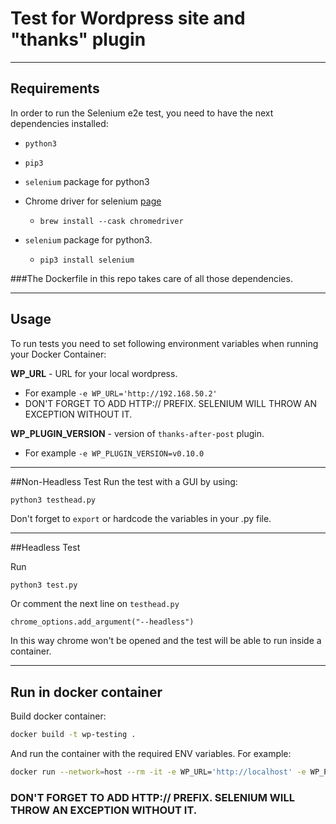 # Test for Wordpress site and "thanks" plugin

---
## Requirements

In order to run the Selenium e2e test, you need to have the next dependencies installed:

* `python3`
* `pip3`
* `selenium` package for python3
*  Chrome driver for selenium [page](https://chromedriver.chromium.org/getting-started)
    * ``` brew install --cask chromedriver ```
    
* `selenium` package for python3.
    * ```pip3 install selenium```
    
###The Dockerfile in this repo takes care of all those dependencies.


---

## Usage

To run tests you need to set following environment variables when running your Docker Container:


**WP_URL** - URL for your local wordpress.
  * For example `-e WP_URL='http://192.168.50.2'`
  * DON'T FORGET TO ADD HTTP:// PREFIX. SELENIUM WILL THROW AN EXCEPTION WITHOUT IT.

**WP_PLUGIN_VERSION** - version of `thanks-after-post` plugin.
  * For example `-e WP_PLUGIN_VERSION=v0.10.0`

---
##Non-Headless Test
Run the test with a GUI by using:

```bash
python3 testhead.py
```
Don't forget to ```export``` or hardcode the variables in your .py file.


---
##Headless Test

Run 
```
python3 test.py
```

Or comment the next line on ```testhead.py```

```
chrome_options.add_argument("--headless")
```

In this way chrome won't be opened and the test will be able to run inside a container.

---

## Run in docker container

Build docker container:
```bash
docker build -t wp-testing .
```

And run the container with the required ENV variables. For example:
```bash
docker run --network=host --rm -it -e WP_URL='http://localhost' -e WP_PLUGIN_VERSION='v0.10.0' wp-testing
```

### DON'T FORGET TO ADD HTTP:// PREFIX. SELENIUM WILL THROW AN EXCEPTION WITHOUT IT.